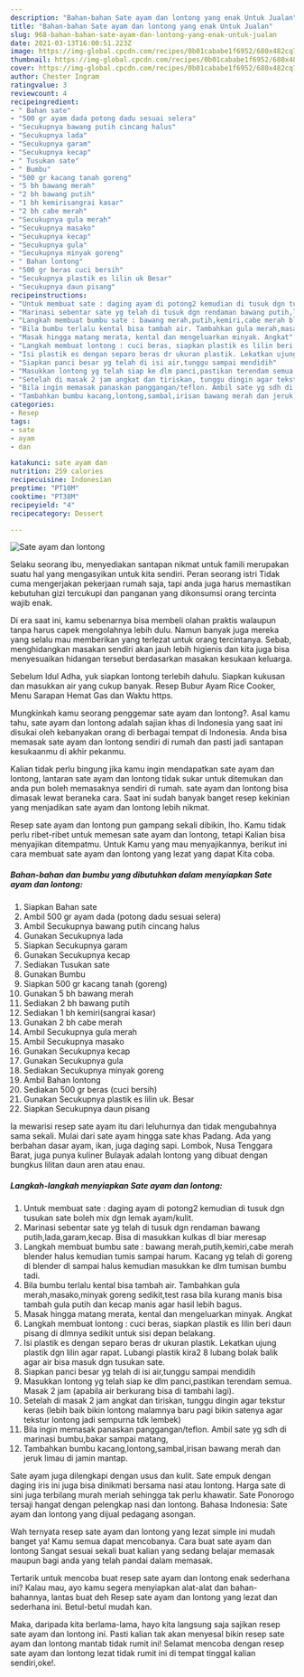 ```yaml
---
description: "Bahan-bahan Sate ayam dan lontong yang enak Untuk Jualan"
title: "Bahan-bahan Sate ayam dan lontong yang enak Untuk Jualan"
slug: 968-bahan-bahan-sate-ayam-dan-lontong-yang-enak-untuk-jualan
date: 2021-03-13T16:00:51.223Z
image: https://img-global.cpcdn.com/recipes/0b01cababe1f6952/680x482cq70/sate-ayam-dan-lontong-foto-resep-utama.jpg
thumbnail: https://img-global.cpcdn.com/recipes/0b01cababe1f6952/680x482cq70/sate-ayam-dan-lontong-foto-resep-utama.jpg
cover: https://img-global.cpcdn.com/recipes/0b01cababe1f6952/680x482cq70/sate-ayam-dan-lontong-foto-resep-utama.jpg
author: Chester Ingram
ratingvalue: 3
reviewcount: 4
recipeingredient:
- " Bahan sate"
- "500 gr ayam dada potong dadu sesuai selera"
- "Secukupnya bawang putih cincang halus"
- "Secukupnya lada"
- "Secukupnya garam"
- "Secukupnya kecap"
- " Tusukan sate"
- " Bumbu"
- "500 gr kacang tanah goreng"
- "5 bh bawang merah"
- "2 bh bawang putih"
- "1 bh kemirisangrai kasar"
- "2 bh cabe merah"
- "Secukupnya gula merah"
- "Secukupnya masako"
- "Secukupnya kecap"
- "Secukupnya gula"
- "Secukupnya minyak goreng"
- " Bahan lontong"
- "500 gr beras cuci bersih"
- "Secukupnya plastik es lilin uk Besar"
- "Secukupnya daun pisang"
recipeinstructions:
- "Untuk membuat sate : daging ayam di potong2 kemudian di tusuk dgn tusukan sate boleh mix dgn lemak ayam/kulit."
- "Marinasi sebentar sate yg telah di tusuk dgn rendaman bawang putih,lada,garam,kecap. Bisa di masukkan kulkas dl biar meresap"
- "Langkah membuat bumbu sate : bawang merah,putih,kemiri,cabe merah blender halus kemudian tumis sampai harum. Kacang yg telah di goreng di blender dl sampai halus kemudian masukkan ke dlm tumisan bumbu tadi."
- "Bila bumbu terlalu kental bisa tambah air. Tambahkan gula merah,masako,minyak goreng sedikit,test rasa bila kurang manis bisa tambah gula putih dan kecap manis agar hasil lebih bagus."
- "Masak hingga matang merata, kental dan mengeluarkan minyak. Angkat"
- "Langkah membuat lontong : cuci beras, siapkan plastik es lilin beri daun pisang di dlmnya sedikit untuk sisi depan belakang."
- "Isi plastik es dengan separo beras dr ukuran plastik. Lekatkan ujung plastik dgn lilin agar rapat. Lubangi plastik kira2 8 lubang bolak balik agar air bisa masuk dgn tusukan sate."
- "Siapkan panci besar yg telah di isi air,tunggu sampai mendidih"
- "Masukkan lontong yg telah siap ke dlm panci,pastikan terendam semua. Masak 2 jam (apabila air berkurang bisa di tambahi lagi)."
- "Setelah di masak 2 jam angkat dan tiriskan, tunggu dingin agar tekstur keras (lebih baik bikin lontong malamnya baru pagi bikin satenya agar tekstur lontong jadi sempurna tdk lembek)"
- "Bila ingin memasak panaskan panggangan/teflon. Ambil sate yg sdh di marinasi bumbu,bakar sampai matang,"
- "Tambahkan bumbu kacang,lontong,sambal,irisan bawang merah dan jeruk limau di jamin mantap."
categories:
- Resep
tags:
- sate
- ayam
- dan

katakunci: sate ayam dan 
nutrition: 259 calories
recipecuisine: Indonesian
preptime: "PT10M"
cooktime: "PT38M"
recipeyield: "4"
recipecategory: Dessert

---
```



![Sate ayam dan lontong](https://img-global.cpcdn.com/recipes/0b01cababe1f6952/680x482cq70/sate-ayam-dan-lontong-foto-resep-utama.jpg)

Selaku seorang ibu, menyediakan santapan nikmat untuk famili merupakan suatu hal yang mengasyikan untuk kita sendiri. Peran seorang istri Tidak cuma mengerjakan pekerjaan rumah saja, tapi anda juga harus memastikan kebutuhan gizi tercukupi dan panganan yang dikonsumsi orang tercinta wajib enak.

Di era  saat ini, kamu sebenarnya bisa membeli olahan praktis walaupun tanpa harus capek mengolahnya lebih dulu. Namun banyak juga mereka yang selalu mau memberikan yang terlezat untuk orang tercintanya. Sebab, menghidangkan masakan sendiri akan jauh lebih higienis dan kita juga bisa menyesuaikan hidangan tersebut berdasarkan masakan kesukaan keluarga. 

Sebelum Idul Adha, yuk siapkan lontong terlebih dahulu. Siapkan kukusan dan masukkan air yang cukup banyak. Resep Bubur Ayam Rice Cooker, Menu Sarapan Hemat Gas dan Waktu https.

Mungkinkah kamu seorang penggemar sate ayam dan lontong?. Asal kamu tahu, sate ayam dan lontong adalah sajian khas di Indonesia yang saat ini disukai oleh kebanyakan orang di berbagai tempat di Indonesia. Anda bisa memasak sate ayam dan lontong sendiri di rumah dan pasti jadi santapan kesukaanmu di akhir pekanmu.

Kalian tidak perlu bingung jika kamu ingin mendapatkan sate ayam dan lontong, lantaran sate ayam dan lontong tidak sukar untuk ditemukan dan anda pun boleh memasaknya sendiri di rumah. sate ayam dan lontong bisa dimasak lewat beraneka cara. Saat ini sudah banyak banget resep kekinian yang menjadikan sate ayam dan lontong lebih nikmat.

Resep sate ayam dan lontong pun gampang sekali dibikin, lho. Kamu tidak perlu ribet-ribet untuk memesan sate ayam dan lontong, tetapi Kalian bisa menyajikan ditempatmu. Untuk Kamu yang mau menyajikannya, berikut ini cara membuat sate ayam dan lontong yang lezat yang dapat Kita coba.

<!--inarticleads1-->

##### Bahan-bahan dan bumbu yang dibutuhkan dalam menyiapkan Sate ayam dan lontong:

1. Siapkan  Bahan sate
1. Ambil 500 gr ayam dada (potong dadu sesuai selera)
1. Ambil Secukupnya bawang putih cincang halus
1. Gunakan Secukupnya lada
1. Siapkan Secukupnya garam
1. Gunakan Secukupnya kecap
1. Sediakan  Tusukan sate
1. Gunakan  Bumbu
1. Siapkan 500 gr kacang tanah (goreng)
1. Gunakan 5 bh bawang merah
1. Sediakan 2 bh bawang putih
1. Sediakan 1 bh kemiri(sangrai kasar)
1. Gunakan 2 bh cabe merah
1. Ambil Secukupnya gula merah
1. Ambil Secukupnya masako
1. Gunakan Secukupnya kecap
1. Gunakan Secukupnya gula
1. Sediakan Secukupnya minyak goreng
1. Ambil  Bahan lontong
1. Sediakan 500 gr beras (cuci bersih)
1. Gunakan Secukupnya plastik es lilin uk. Besar
1. Siapkan Secukupnya daun pisang


Ia mewarisi resep sate ayam itu dari leluhurnya dan tidak mengubahnya sama sekali. Mulai dari sate ayam hingga sate khas Padang. Ada yang berbahan dasar ayam, ikan, juga daging sapi. Lombok, Nusa Tenggara Barat, juga punya kuliner Bulayak adalah lontong yang dibuat dengan bungkus lilitan daun aren atau enau. 

<!--inarticleads2-->

##### Langkah-langkah menyiapkan Sate ayam dan lontong:

1. Untuk membuat sate : daging ayam di potong2 kemudian di tusuk dgn tusukan sate boleh mix dgn lemak ayam/kulit.
1. Marinasi sebentar sate yg telah di tusuk dgn rendaman bawang putih,lada,garam,kecap. Bisa di masukkan kulkas dl biar meresap
1. Langkah membuat bumbu sate : bawang merah,putih,kemiri,cabe merah blender halus kemudian tumis sampai harum. Kacang yg telah di goreng di blender dl sampai halus kemudian masukkan ke dlm tumisan bumbu tadi.
1. Bila bumbu terlalu kental bisa tambah air. Tambahkan gula merah,masako,minyak goreng sedikit,test rasa bila kurang manis bisa tambah gula putih dan kecap manis agar hasil lebih bagus.
1. Masak hingga matang merata, kental dan mengeluarkan minyak. Angkat
1. Langkah membuat lontong : cuci beras, siapkan plastik es lilin beri daun pisang di dlmnya sedikit untuk sisi depan belakang.
1. Isi plastik es dengan separo beras dr ukuran plastik. Lekatkan ujung plastik dgn lilin agar rapat. Lubangi plastik kira2 8 lubang bolak balik agar air bisa masuk dgn tusukan sate.
1. Siapkan panci besar yg telah di isi air,tunggu sampai mendidih
1. Masukkan lontong yg telah siap ke dlm panci,pastikan terendam semua. Masak 2 jam (apabila air berkurang bisa di tambahi lagi).
1. Setelah di masak 2 jam angkat dan tiriskan, tunggu dingin agar tekstur keras (lebih baik bikin lontong malamnya baru pagi bikin satenya agar tekstur lontong jadi sempurna tdk lembek)
1. Bila ingin memasak panaskan panggangan/teflon. Ambil sate yg sdh di marinasi bumbu,bakar sampai matang,
1. Tambahkan bumbu kacang,lontong,sambal,irisan bawang merah dan jeruk limau di jamin mantap.


Sate ayam juga dilengkapi dengan usus dan kulit. Sate empuk dengan daging iris ini juga bisa dinikmati bersama nasi atau lontong. Harga sate di sini juga terbilang murah meriah sehingga tak perlu khawatir. Sate Ponorogo tersaji hangat dengan pelengkap nasi dan lontong. Bahasa Indonesia: Sate ayam dan lontong yang dijual pedagang asongan. 

Wah ternyata resep sate ayam dan lontong yang lezat simple ini mudah banget ya! Kamu semua dapat mencobanya. Cara buat sate ayam dan lontong Sangat sesuai sekali buat kalian yang sedang belajar memasak maupun bagi anda yang telah pandai dalam memasak.

Tertarik untuk mencoba buat resep sate ayam dan lontong enak sederhana ini? Kalau mau, ayo kamu segera menyiapkan alat-alat dan bahan-bahannya, lantas buat deh Resep sate ayam dan lontong yang lezat dan sederhana ini. Betul-betul mudah kan. 

Maka, daripada kita berlama-lama, hayo kita langsung saja sajikan resep sate ayam dan lontong ini. Pasti kalian tak akan menyesal bikin resep sate ayam dan lontong mantab tidak rumit ini! Selamat mencoba dengan resep sate ayam dan lontong lezat tidak rumit ini di tempat tinggal kalian sendiri,oke!.

